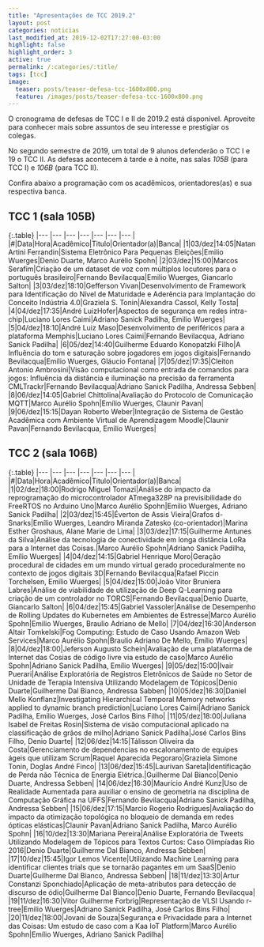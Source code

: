 ```yaml
---
title: "Apresentações de TCC 2019.2"
layout: post
categories: noticias
last_modified_at: 2019-12-02T17:27:00-03:00
highlight: false
highlight_order: 3
active: true
permalink: /:categories/:title/
tags: [tcc]
image:
  teaser: posts/teaser-defesa-tcc-1600x800.png
  feature: /images/posts/teaser-defesa-tcc-1600x800.png
---
```


O cronograma de defesas de TCC I e II de 2019.2 está disponível. Aproveite para conhecer mais sobre assuntos de seu interesse e prestigiar os colegas.

No segundo semestre de 2019, um total de 9 alunos defenderão o TCC I e 19 o TCC II. As defesas acontecem à tarde e à noite, nas salas *105B* (para TCC I) e *106B* (para TCC II).

Confira abaixo a programação com os acadêmicos, orientadores(as) e sua respectiva banca.


## TCC 1 (sala 105B)

{:.table}
|--- |--- |--- |--- |--- |--- |--- |
|#|Data|Hora|Acadêmico|Titulo|Orientador(a)|Banca|
|1|03/dez|14:05|Natan Artini Ferrandin|Sistema Eletrônico Para Pequenas Eleições|Emilio Wuerges|Denio Duarte, Marco Aurélio Spohn|
|2|03/dez|15:00|Marcos Serafim|Criação de um dataset de voz com múltiplos locutores para o português brasileiro|Fernando Bevilacqua|Emilio Wuerges, Giancarlo Salton|
|3|03/dez|18:10|Gefferson Vivan|Desenvolvimento de Framework para Identificação do Nível de Maturidade e Aderência para Implantação do Conceito Indústria 4.0|Graziela S. Tonin|Alexandra Cassol, Kelly Tosta|
|4|04/dez|17:35|André LuizHofer|Aspectos de segurança em redes intra-chip|Luciano Lores Caimi|Adriano Sanick Padilha, Emilio Wuerges|
|5|04/dez|18:10|André Luiz Maso|Desenvolvimento de periféricos para a plataforma Memphis|Luciano Lores Caimi|Fernando Bevilacqua, Adriano Sanick Padilha|
|6|05/dez|14:40|Guilherme Eduardo Konopatzki Filho|A Influência do tom e saturação sobre jogadores em jogos digitais|Fernando Bevilacqua|Emílio Wuerges, Gláucio Fontana|
|7|05/dez|17:35|Cleiton Antonio Ambrosini|Visão computacional como entrada de comandos para jogos: Influência da distância e iluminação na precisão da ferramenta CMLTrackr|Fernando Bevilacqua|Adriano Sanick Padilha, Andressa Sebben|
|8|06/dez|14:05|Gabriel Chittolina|Avaliação do Protocolo de Comunicação MQTT|Marco Aurélio Spohn|Emílio Wuerges, Claunir Pavan|
|9|06/dez|15:15|Dayan Roberto Weber|Integração de Sistema de Gestão Acadêmica com Ambiente Virtual de Aprendizagem Moodle|Claunir Pavan|Fernando Bevilacqua, Emilio Wuerges|


## TCC 2  (sala 106B)

{:.table}
|--- |--- |--- |--- |--- |--- |--- |
|#|Data|Hora|Acadêmico|Titulo|Orientador(a)|Banca|
|1|02/dez|18:00|Rodrigo Miguel Tomazi|Análise do impacto da reprogramação do microcontrolador ATmega328P na previsibilidade do FreeRTOS no Arduino Uno|Marco Aurélio Spohn|Emilio Wuerges, Adriano Sanick Padilha|
|2|03/dez|15:45|Éverton de Assis Vieira|Grafos d-Snarks|Emílio Wuerges, Leandro Miranda Zatesko (co-orientador)|Marina Esther Groshaus, Alane Marie de Lima|
|3|03/dez|17:15|Guilherme Antunes da Silva|Análise da tecnologia de conectividade em longa distância LoRa para a Internet das Coisas.|Marco Aurélio Spohn|Adriano Sanick Padilha, Emílio Wuerges|
|4|04/dez|14:15|Gabriel Henrique Moro|Geração procedural de cidades em um mundo virtual gerado proceduralmente no contexto de jogos digitais 3D|Fernando Bevilacqua|Rafael Piccin Torchelsen, Emilio Wuerges|
|5|04/dez|15:00|João Vitor Bruniera Labres|Análise de viabilidade de utilização de Deep Q-Learning para criação de um controlador no TORCS|Fernando Bevilacqua|Denio Duarte, Giancarlo Salton|
|6|04/dez|15:45|Gabriel Vassoler|Análise de Desempenho de Rolling Updates do Kubernetes em Ambientes de Estresse|Marco Aurélio Spohn|Emilio Wuerges, Braulio Adriano de Mello|
|7|04/dez|16:30|Anderson Altair Tomkelski|Fog Computing: Estudo de Caso Usando Amazon Web Services|Marco Aurélio Spohn|Braulio Adriano De Mello, Emílio Wuerges|
|8|04/dez|18:00|Jeferson Augusto Schein|Avaliação de uma plataforma de Internet das Cosias de código livre via estudo de caso|Marco Aurélio Spohn|Adriano Sanick Padilha, Emílio Wuerges|
|9|05/dez|15:00|Ivair Puerari|Análise Exploratória de Registros Eletrônicos de Saúde no Setor de Unidade de Terapia Intensiva Utilizando Modelagem de Tópicos|Denio Duarte|Guilherme Dal Bianco, Andressa Sabben|
|10|05/dez|16:30|Daniel Mello Konflanz|Investigating Hierarchical Temporal Memory networks applied to dynamic branch prediction|Luciano Lores Caimi|Adriano Sanick Padilha, Emilio Wuerges, José Carlos Bins Filho|
|11|05/dez|18:00|Juliana Isabel de Freitas Rosin|Sistema de visão computacional aplicado na classificação de grãos de milho|Adriano Sanick Padilha|José Carlos Bins Filho, Denio Duarte|
|12|06/dez|14:15|Tálisson Oliveira da Costa|Gerenciamento de dependencias no escalonamento de equipes ágeis que utilizam Scrum|Raquel Aparecida Pegoraro|Graziela Simone Tonin, Doglas André Finco|
|13|06/dez|15:45|Laurivan Sareta|Identificação de Perda não Técnica de Energia Elétrica.|Guilherme Dal Bianco|Denio Duarte, Andressa Sebben|
|14|06/dez|16:30|Maurício André Kunz|Uso de Realidade Aumentada para auxiliar o ensino de geometria na disciplina de Computação Gráfica na UFFS|Fernando Bevilacqua|Adriano Sanick Padilha, Andressa Sebben|
|15|06/dez|17:15|Marcio Rogerio Rodrigues|Avaliação do impacto da otimização topológica no bloqueio de demanda em redes ópticas elásticas|Claunir Pavan|Adriano Sanick Padilha, Marco Aurélio Spohn|
|16|10/dez|13:30|Mariana Pereira|Análise Exploratória de Tweets Utilizando Modelagem de Tópicos para Textos Curtos: Caso Olimpíadas Rio 2016|Denio Duarte|Guilherme Dal Bianco, Andressa Sebben|
|17|10/dez|15:45|Igor Lemos Vicente|Utilizando Machine Learning para identificar clientes trials que se tornarão pagantes em um SaaS|Denio Duarte|Guilherme Dal Bianco, Andressa Sebben|
|18|11/dez|13:30|Artur Constanzi Sponchiado|Aplicação de meta-atributos para detecção de discurso de ódio|Guilherme Dal Bianco|Denio Duarte, Fernando Bevilacqua|
|19|11/dez|16:30|Vitor Guilherme Forbrig|Representação de VLSI Usando r-tree|Emilio Wuerges|Adriano Sanick Padilha, José Carlos Bins Filho|
|20|11/dez|18:00|Jovani de Souza|Segurança e Privacidade para a Internet das Coisas: Um estudo de caso com a Kaa IoT Platform|Marco Aurélio Spohn|Emílio Wuerges, Adriano Sanick Padilha|
